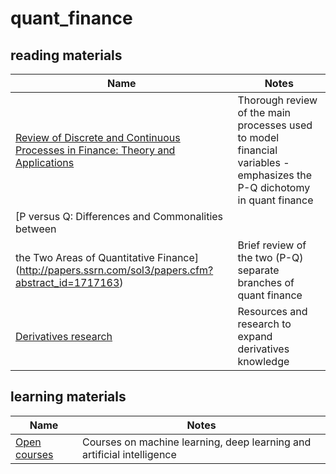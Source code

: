 # quant_finance

## reading materials
Name | Notes | 
| -- | -- | 
| [Review of Discrete and Continuous Processes in Finance: Theory and Applications](https://papers.ssrn.com/sol3/papers.cfm?abstract_id=1373102) | Thorough review of the main processes used to model financial variables - emphasizes the P-Q dichotomy in quant finance |
| [P versus Q: Differences and Commonalities between
the Two Areas of Quantitative Finance](http://papers.ssrn.com/sol3/papers.cfm?abstract_id=1717163) | Brief review of the two (P-Q) separate branches of quant finance |
| [Derivatives research](http://markets.cboe.com/education/research/) | Resources and research to expand derivatives knowledge |


## learning materials
Name | Notes | 
| -- | -- | 
| [Open courses](https://dudeperf3ct.github.io/about/) | Courses on machine learning, deep learning and artificial intelligence |